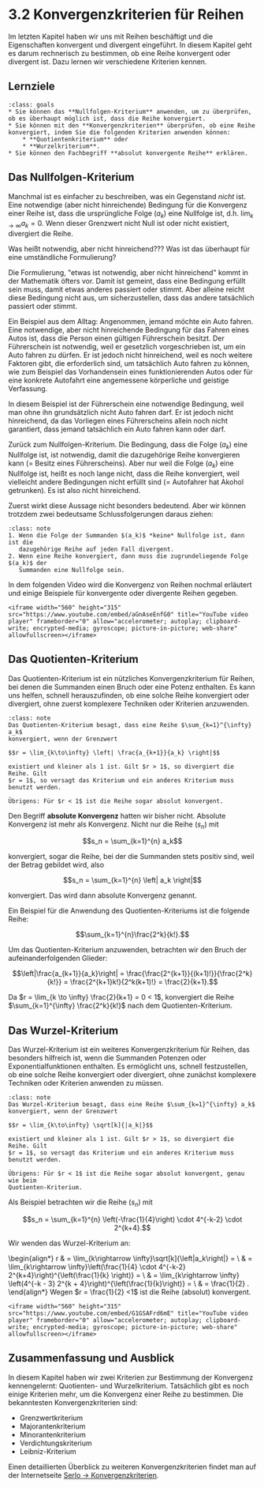 # 3.2 Konvergenzkriterien für Reihen

Im letzten Kapitel haben wir uns mit Reihen beschäftigt und die Eigenschaften
konvergent und divergent eingeführt. In diesem Kapitel geht es darum rechnerisch
zu bestimmen, ob eine Reihe konvergent oder divergent ist. Dazu lernen wir
verschiedene Kriterien kennen.

## Lernziele

```{admonition} Lernziele
:class: goals
* Sie können das **Nullfolgen-Kriterium** anwenden, um zu überprüfen, ob es überhaupt möglich ist, dass die Reihe konvergiert.
* Sie können mit den **Konvergenzkriterien** überprüfen, ob eine Reihe konvergiert, indem Sie die folgenden Kriterien anwenden können:
    * **Quotientenkriterium** oder
    * **Wurzelkriterium**.
* Sie können den Fachbegriff **absolut konvergente Reihe** erklären.
```

## Das Nullfolgen-Kriterium

Manchmal ist es einfacher zu beschreiben, was ein Gegenstand *nicht* ist. Eine
notwendige (aber nicht hinreichende) Bedingung für die Konvergenz einer Reihe
ist, dass die ursprüngliche Folge $(a_k)$ eine Nullfolge ist, d.h.
$\lim_{k\to\infty} a_k = 0$. Wenn dieser Grenzwert nicht Null ist oder nicht
existiert, divergiert die Reihe.

Was heißt notwendig, aber nicht hinreichend??? Was ist das überhaupt für eine
umständliche Formulierung?

Die Formulierung, "etwas ist notwendig, aber nicht hinreichend" kommt in der
Mathematik öfters vor. Damit ist gemeint, dass eine Bedingung erfüllt sein muss,
damit etwas anderes passiert oder stimmt. Aber alleine reicht diese Bedingung
nicht aus, um sicherzustellen, dass das andere tatsächlich passiert oder stimmt.

Ein Beispiel aus dem Alltag: Angenommen, jemand möchte ein Auto fahren. Eine
notwendige, aber nicht hinreichende Bedingung für das Fahren eines Autos ist,
dass die Person einen gültigen Führerschein besitzt. Der Führerschein ist
notwendig, weil er gesetzlich vorgeschrieben ist, um ein Auto fahren zu dürfen.
Er ist jedoch nicht hinreichend, weil es noch weitere Faktoren gibt, die
erforderlich sind, um tatsächlich Auto fahren zu können, wie zum Beispiel das
Vorhandensein eines funktionierenden Autos oder für eine konkrete Autofahrt eine
angemessene körperliche und geistige Verfassung.

In diesem Beispiel ist der Führerschein eine notwendige Bedingung, weil man ohne
ihn grundsätzlich nicht Auto fahren darf. Er ist jedoch nicht hinreichend, da
das Vorliegen eines Führerscheins allein noch nicht garantiert, dass jemand
tatsächlich ein Auto fahren kann oder darf.

Zurück zum Nullfolgen-Kriterium. Die Bedingung, dass die Folge $(a_k)$ eine
Nullfolge ist, ist notwendig, damit die dazugehörige Reihe konvergieren kann (=
Besitz eines Führerscheins). Aber nur weil die Folge $(a_k)$ eine Nullfolge ist,
heißt es noch lange nicht, dass die Reihe konvergiert, weil vielleicht andere
Bedingungen nicht erfüllt sind (= Autofahrer hat Akohol getrunken). Es ist also
nicht hinreichend.

Zuerst wirkt diese Aussage nicht besonders bedeutend. Aber wir können trotzdem
zwei bedeutsame Schlussfolgerungen daraus ziehen:

```{admonition} Nullfolgen-Kriterium
:class: note
1. Wenn die Folge der Summanden $(a_k)$ *keine* Nullfolge ist, dann ist die
   dazugehörige Reihe auf jeden Fall divergent.
2. Wenn eine Reihe konvergiert, dann muss die zugrundeliegende Folge $(a_k)$ der
   Summanden eine Nullfolge sein.
```

In dem folgenden Video wird die Konvergenz von Reihen nochmal erläutert und
einige Beispiele für konvergente oder divergente Reihen gegeben.

```{dropdown} Video "Reihenkonvergenz" von Prof. Hoever
<iframe width="560" height="315" src="https://www.youtube.com/embed/aGnAseEnfG0" title="YouTube video player" frameborder="0" allow="accelerometer; autoplay; clipboard-write; encrypted-media; gyroscope; picture-in-picture; web-share" allowfullscreen></iframe>
```

## Das Quotienten-Kriterium

Das Quotienten-Kriterium ist ein nützliches Konvergenzkriterium für Reihen, bei
denen die Summanden einen Bruch oder eine Potenz enthalten. Es kann uns helfen,
schnell herauszufinden, ob eine solche Reihe konvergiert oder divergiert, ohne
zuerst komplexere Techniken oder Kriterien anzuwenden.

```{admonition} Quotienten-Kriterium
:class: note
Das Quotienten-Kriterium besagt, dass eine Reihe $\sum_{k=1}^{\infty} a_k$
konvergiert, wenn der Grenzwert

$$r = \lim_{k\to\infty} \left| \frac{a_{k+1}}{a_k} \right|$$

existiert und kleiner als 1 ist. Gilt $r > 1$, so divergiert die Reihe. Gilt
$r = 1$, so versagt das Kriterium und ein anderes Kriterium muss benutzt werden.

Übrigens: Für $r < 1$ ist die Reihe sogar absolut konvergent.
```

Den Begriff **absolute Konvergenz** hatten wir bisher nicht. Absolute Konvergenz
ist mehr als Konvergenz. Nicht nur die Reihe $(s_n)$ mit

$$s_n = \sum_{k=1}^{n} a_k$$

konvergiert, sogar die Reihe, bei der die Summanden stets positiv sind, weil der
Betrag gebildet wird, also

$$s_n = \sum_{k=1}^{n} \left| a_k \right|$$

konvergiert. Das wird dann absolute Konvergenz genannt.

Ein Beispiel für die Anwendung des Quotienten-Kriteriums ist die folgende Reihe:

$$\sum_{k=1}^{n}\frac{2^k}{k!}.$$

Um das Quotienten-Kriterium anzuwenden, betrachten wir den Bruch der
aufeinanderfolgenden Glieder:

$$\left|\frac{a_{k+1}}{a_k}\right| =
\frac{\frac{2^{k+1}}{(k+1)!}}{\frac{2^k}{k!}} =
\frac{2^{k+1}k!}{2^k(k+1)!} = \frac{2}{k+1}.$$

Da $r = \lim_{k \to \infty} \frac{2}{k+1} = 0 < 1$, konvergiert die Reihe
$\sum_{k=1}^{\infty} \frac{2^k}{k!}$ nach dem Quotienten-Kriterium.

## Das Wurzel-Kriterium

Das Wurzel-Kriterium ist ein weiteres Konvergenzkriterium für Reihen, das
besonders hilfreich ist, wenn die Summanden Potenzen oder Exponentialfunktionen
enthalten. Es ermöglicht uns, schnell festzustellen, ob eine solche Reihe
konvergiert oder divergiert, ohne zunächst komplexere Techniken oder Kriterien
anwenden zu müssen.

```{admonition} Wurzel-Kriterium
:class: note
Das Wurzel-Kriterium besagt, dass eine Reihe $\sum_{k=1}^{\infty} a_k$
konvergiert, wenn der Grenzwert

$$r = \lim_{k\to\infty} \sqrt[k]{|a_k|}$$

existiert und kleiner als 1 ist. Gilt $r > 1$, so divergiert die Reihe. Gilt
$r = 1$, so versagt das Kriterium und ein anderes Kriterium muss benutzt werden.

Übrigens: Für $r < 1$ ist die Reihe sogar absolut konvergent, genau wie beim
Quotienten-Kriterium.
```

Als Beispiel betrachten wir die Reihe $(s_n)$ mit

$$s_n = \sum_{k=1}^{n} \left(-\frac{1}{4}\right) \cdot 4^{-k-2} \cdot 2^{k+4}.$$

Wir wenden das Wurzel-Kriterium an:

\begin{align*}
r & = \lim_{k\rightarrow \infty}\sqrt[k]{\left|a_k\right|} = \\
&  = \lim_{k\rightarrow \infty}\left(\frac{1}{4} \cdot 4^{-k-2} 2^{k+4}\right)^{\left(\frac{1}{k} \right)} = \\
& = \lim_{k\rightarrow \infty} \left(4^{-k - 3} 2^{k + 4}\right)^{\left(\frac{1}{k}\right)} = \\
& = \frac{1}{2} .
 \end{align*}
 Wegen $r = \frac{1}{2} <1$ ist die Reihe (absolut) konvergent.

```{dropdown} Video "Wurzel- und Quotientenkriterium" von Prof. Hoever
<iframe width="560" height="315" src="https://www.youtube.com/embed/G1GSAFrd6mE" title="YouTube video player" frameborder="0" allow="accelerometer; autoplay; clipboard-write; encrypted-media; gyroscope; picture-in-picture; web-share" allowfullscreen></iframe>
```

## Zusammenfassung und Ausblick

In diesem Kapitel haben wir zwei Kriterien zur Bestimmung der Konvergenz
kennengelernt: Quotienten- und Wurzelkriterium. Tatsächlich gibt es noch einige
Kriterien mehr, um die Konvergenz einer Reihe zu bestimmen. Die bekanntesten
Konvergenzkriterien sind:

* Grenzwertkriterium
* Majorantenkriterium
* Minorantenkriterium
* Verdichtungskriterium
* Leibniz-Kriterium

Einen detaillierten Überblick zu weiteren Konvergenzkriterien findet man auf der
Internetseite [Serlo →
Konvergenzkriterien](https://de.wikibooks.org/wiki/Mathe_für_Nicht-Freaks:_Konvergenz_und_Divergenz_einer_Reihe_beweisen:_Konvergenzkriterien).
